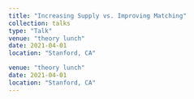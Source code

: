 ```yaml
---
title: "Increasing Supply vs. Improving Matching"
collection: talks
type: "Talk"
venue: "theory lunch"
date: 2021-04-01
location: "Stanford, CA"

venue: "theory lunch"
date: 2021-04-01
location: "Stanford, CA"
---
```

